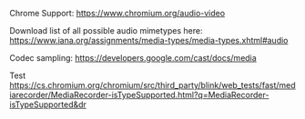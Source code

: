 Chrome Support:
https://www.chromium.org/audio-video

Download list of all possible audio mimetypes here:
https://www.iana.org/assignments/media-types/media-types.xhtml#audio


Codec sampling:
https://developers.google.com/cast/docs/media

Test
https://cs.chromium.org/chromium/src/third_party/blink/web_tests/fast/mediarecorder/MediaRecorder-isTypeSupported.html?q=MediaRecorder-isTypeSupported&dr
